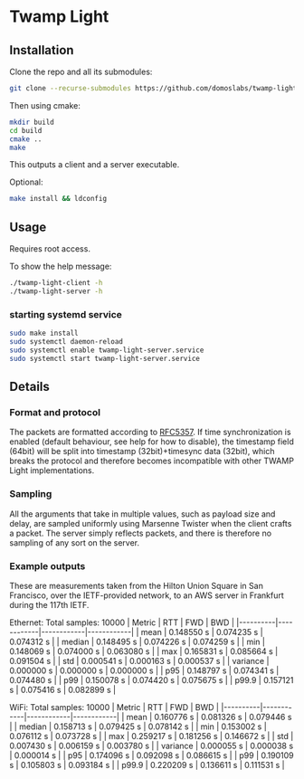 # Twamp Light

## Installation
Clone the repo and all its submodules:
```bash
git clone --recurse-submodules https://github.com/domoslabs/twamp-light.git 
```
Then using cmake:
```bash
mkdir build
cd build
cmake ..
make
```
This outputs a client and a server executable.

Optional:
```bash
make install && ldconfig
```
## Usage
Requires root access.

To show the help message:
```bash
./twamp-light-client -h
./twamp-light-server -h
```
### starting systemd service
```bash
sudo make install
sudo systemctl daemon-reload
sudo systemctl enable twamp-light-server.service
sudo systemctl start twamp-light-server.service
```
## Details
### Format and protocol
The packets are formatted according to [RFC5357](https://datatracker.ietf.org/doc/html/rfc5357#page-23). 
If time synchronization is enabled (default behaviour, see help for how to disable), the timestamp field (64bit) will be split into timestamp (32bit)+timesync data (32bit),
which breaks the protocol and therefore becomes incompatible with other TWAMP Light implementations.

### Sampling
All the arguments that take in multiple values, such as payload size and delay, 
are sampled uniformly using Marsenne Twister when the client crafts a packet.
The server simply reflects packets, and there is therefore no sampling of any sort on the server.

### Example outputs

These are measurements taken from the Hilton Union Square in San Francisco, over the IETF-provided network, to an AWS server in Frankfurt during the 117th IETF.

Ethernet:
Total samples: 10000
| Metric   | RTT        | FWD        | BWD        |
|----------|------------|------------|------------|
| mean     | 0.148550 s | 0.074235 s | 0.074312 s |
| median   | 0.148495 s | 0.074226 s | 0.074259 s |
| min      | 0.148069 s | 0.074000 s | 0.063080 s |
| max      | 0.165831 s | 0.085664 s | 0.091504 s |
| std      | 0.000541 s | 0.000163 s | 0.000537 s |
| variance | 0.000000 s | 0.000000 s | 0.000000 s |
| p95      | 0.148797 s | 0.074341 s | 0.074480 s |
| p99      | 0.150078 s | 0.074420 s | 0.075675 s |
| p99.9    | 0.157121 s | 0.075416 s | 0.082899 s |


 WiFi:
 Total samples: 10000
| Metric   | RTT        | FWD        | BWD        |
|----------|------------|------------|------------|
| mean     | 0.160776 s | 0.081326 s | 0.079446 s |
| median   | 0.158713 s | 0.079425 s | 0.078142 s |
| min      | 0.153002 s | 0.076112 s | 0.073728 s |
| max      | 0.259217 s | 0.181256 s | 0.146672 s |
| std      | 0.007430 s | 0.006159 s | 0.003780 s |
| variance | 0.000055 s | 0.000038 s | 0.000014 s |
| p95      | 0.174096 s | 0.092098 s | 0.086615 s |
| p99      | 0.190109 s | 0.105803 s | 0.093184 s |
| p99.9    | 0.220209 s | 0.136611 s | 0.111531 s |

